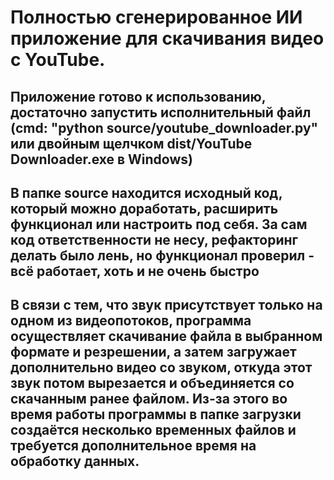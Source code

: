 # Полностью сгенерированное ИИ приложение для скачивания видео с YouTube. 
## Приложение готово к использованию, достаточно запустить исполнительный файл (cmd: "python source/youtube_downloader.py" или двойным щелчком dist/YouTube Downloader.exe в Windows)
## В папке source находится исходный код, который можно доработать, расширить функционал или настроить под себя. За сам код ответственности не несу, рефакторинг делать было лень, но функционал проверил - всё работает, хоть и не очень быстро
## В связи с тем, что звук присутствует только на одном из видеопотоков, программа осуществляет скачивание файла в выбранном формате и резрешении, а затем загружает дополнительно видео со звуком, откуда этот звук потом вырезается и объединяется со скачанным ранее файлом. Из-за этого во время работы программы в папке загрузки создаётся несколько временных файлов и требуется дополнительное время на обработку данных.
